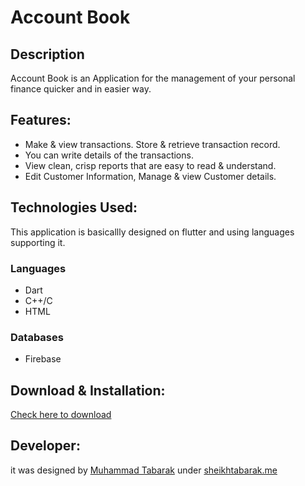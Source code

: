 # Account Book
## Description
Account Book is an Application for the management of your personal finance quicker and in easier way.

## Features:
- Make & view transactions. Store & retrieve transaction record.
- You can write details of the transactions.
- View clean, crisp reports that are easy to read & understand.
- Edit Customer Information, Manage & view Customer details.

## Technologies Used:
This application is basicallly designed on flutter and using languages supporting it.
### Languages
- Dart
- C++/C
- HTML
### Databases
- Firebase

## Download & Installation:
[Check here to download](https://sheikhtabarak.me)

## Developer:
it was designed by [Muhammad Tabarak](https://sheikhtabarak.me) under [sheikhtabarak.me](https://sheikhtabarak.me/)
